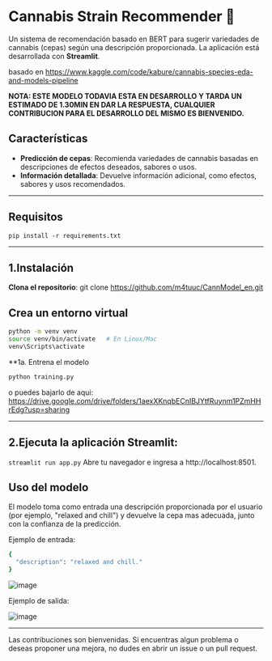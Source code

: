 # Cannabis Strain Recommender 🌿

Un sistema de recomendación basado en BERT para sugerir variedades de cannabis (cepas) según una descripción proporcionada. La aplicación está desarrollada con **Streamlit**. 

basado en https://www.kaggle.com/code/kabure/cannabis-species-eda-and-models-pipeline

**NOTA: ESTE MODELO TODAVIA ESTA EN DESARROLLO Y TARDA UN ESTIMADO DE 1.30MIN EN DAR LA RESPUESTA, CUALQUIER CONTRIBUCION PARA EL DESARROLLO DEL MISMO ES BIENVENIDO.**

## Características

- **Predicción de cepas**: Recomienda variedades de cannabis basadas en descripciones de efectos deseados, sabores o usos.
- **Información detallada**: Devuelve información adicional, como efectos, sabores y usos recomendados.

---


## Requisitos

`pip install -r requirements.txt`


---

## 1.Instalación

**Clona el repositorio**:
git clone https://github.com/m4tuuc/CannModel_en.git

## Crea un entorno virtual
```bash 
python -m venv venv
source venv/bin/activate   # En Linux/Mac
venv\Scripts\activate 
```

**1a. Entrena el modelo
```bash 
python training.py 
```

o puedes bajarlo de aqui:
https://drive.google.com/drive/folders/1aexXKnqbECnIBJYtfRuynm1PZmHHrEdg?usp=sharing

---

## 2.Ejecuta la aplicación Streamlit:

`streamlit run app.py` 
Abre tu navegador e ingresa a http://localhost:8501.



## Uso del modelo 
El modelo toma como entrada una descripción proporcionada por el usuario (por ejemplo, "relaxed and chill") y devuelve la cepa mas adecuada, junto con la confianza de la predicción.

Ejemplo de entrada:
```bash
{
  "description": "relaxed and chill."
}
```
![image](https://github.com/user-attachments/assets/ed2a645a-57a7-4305-98f5-e63758e78030)

Ejemplo de salida:

![image](https://github.com/user-attachments/assets/4643bd39-bb59-47e4-8dce-57becace3630)


---


Las contribuciones son bienvenidas. Si encuentras algun problema o deseas proponer una mejora, no dudes en abrir un issue o un pull request.
